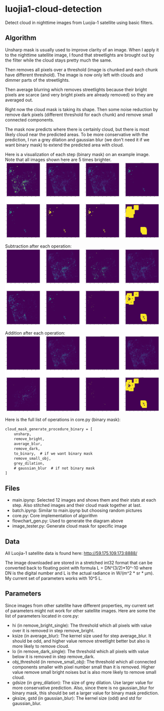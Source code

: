 # luojia1-cloud-detection
Detect cloud in nighttime images from Luojia-1 satellite using basic filters.

## Algorithm
Unsharp mask is usually used to improve clarity of an image. When I apply it to the nighttime satellite image, I found that streetlights are brought out by the filter while the cloud stays pretty much the same. 

Then removes all pixels over a threshold (image is chunked and each chunk have different threshold). The image is now only left with clouds and dimmer parts of the streetlights. 

Then average blurring which removes streetlights because their bright pixels are scarce (and very bright pixels are already removed) so they are averaged out.
 
Right now the cloud mask is taking its shape. Then some noise reduction by remove dark pixels (different threshold for each chunk) and remove small connected components. 

The mask now predicts where there is certainly cloud, but there is most likely cloud near the predicted areas. To be more conservative with the prediction, I run a grey dilation and gaussian blur (we don't need it if we want binary mask) to extend the predicted area with cloud.

Here is a visualization of each step (binary mask) on an example image. Note that all images shown here are 5 times brighter.
![flowchart](https://raw.githubusercontent.com/DEDZTBH/luojia1-cloud-detection/master/flowchart.png)

Subtraction after each operation:
![flowchart](https://raw.githubusercontent.com/DEDZTBH/luojia1-cloud-detection/master/diff.png)

Addition after each operation:
![flowchart](https://raw.githubusercontent.com/DEDZTBH/luojia1-cloud-detection/master/diff2.png)

Here is the full list of operations in core.py (binary mask):
```
cloud_mask_generate_procedure_binary = [
    unsharp,
    remove_bright,
    average_blur,
    remove_dark,
    to_binary,  # if we want binary mask
    remove_small_obj,
    grey_dilation,
    # gaussian_blur  # if not binary mask
]
```

## Files
- main.ipynp: Selected 12 images and shows them and their stats at each step. Also stitched images and their cloud mask together at last.
- batch.ipynp: Similar to main.ipynp but choosing random pictures
- core.py: Core implementation of algorithm
- flowchart_gen.py: Used to generate the diagram above
- image_tester.py: Generate cloud mask for specific image

## Data
All Luojia-1 satellite data is found here: http://59.175.109.173:8888/

The image downloaded are stored in a stretched int32 format that can be converted back to floating point with formula L = DN^(3/2)*10^-10 where DN is the digital number and L is the actual radiance in W/(m^2 * sr * μm). My current set of parameters works with 10^5 L.

## Parameters
Since images from other satellite have different properties, my current set of parameters might not work for other satellite images. Here are some the list of parameters located in core.py:

- hi (in remove_bright_single): The threshold which all pixels with value over it is removed in step remove_bright.
- ksize (in average_blur): The kernel size used for step average_blur. It should be odd, and higher value remove streetlight better but also is more likely to remove cloud.
- lo (in remove_dark_single): The threshold which all pixels with value below it is removed in step remove_dark.
- obj_threshold (in remove_small_obj): The threshold which all connected components smaller with pixel number small than it is removed. Higher value remove small bright noises but is also more likely to remove small cloud.
- gdsize (in grey_dilation): The size of grey dilation. Use larger value for more conservative prediction. Also, since there is no gaussian_blur for binary mask, this should be set a larger value for binary mask prediction.
- gksize, gstd (in gaussian_blur): The kernel size (odd) and std for gaussian_blur.